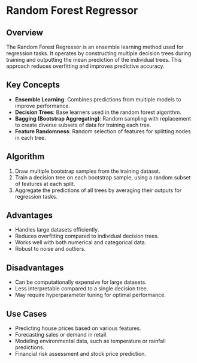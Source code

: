 # Random Forest Regressor

## Overview
The Random Forest Regressor is an ensemble learning method used for regression tasks. It operates by constructing multiple decision trees during training and outputting the mean prediction of the individual trees. This approach reduces overfitting and improves predictive accuracy.

## Key Concepts
- **Ensemble Learning**: Combines predictions from multiple models to improve performance.
- **Decision Trees**: Base learners used in the random forest algorithm.
- **Bagging (Bootstrap Aggregating)**: Random sampling with replacement to create diverse subsets of data for training each tree.
- **Feature Randomness**: Random selection of features for splitting nodes in each tree.

## Algorithm
1. Draw multiple bootstrap samples from the training dataset.
2. Train a decision tree on each bootstrap sample, using a random subset of features at each split.
3. Aggregate the predictions of all trees by averaging their outputs for regression tasks.

## Advantages
- Handles large datasets efficiently.
- Reduces overfitting compared to individual decision trees.
- Works well with both numerical and categorical data.
- Robust to noise and outliers.

## Disadvantages
- Can be computationally expensive for large datasets.
- Less interpretable compared to a single decision tree.
- May require hyperparameter tuning for optimal performance.

## Use Cases
- Predicting house prices based on various features.
- Forecasting sales or demand in retail.
- Modeling environmental data, such as temperature or rainfall predictions.
- Financial risk assessment and stock price prediction.
